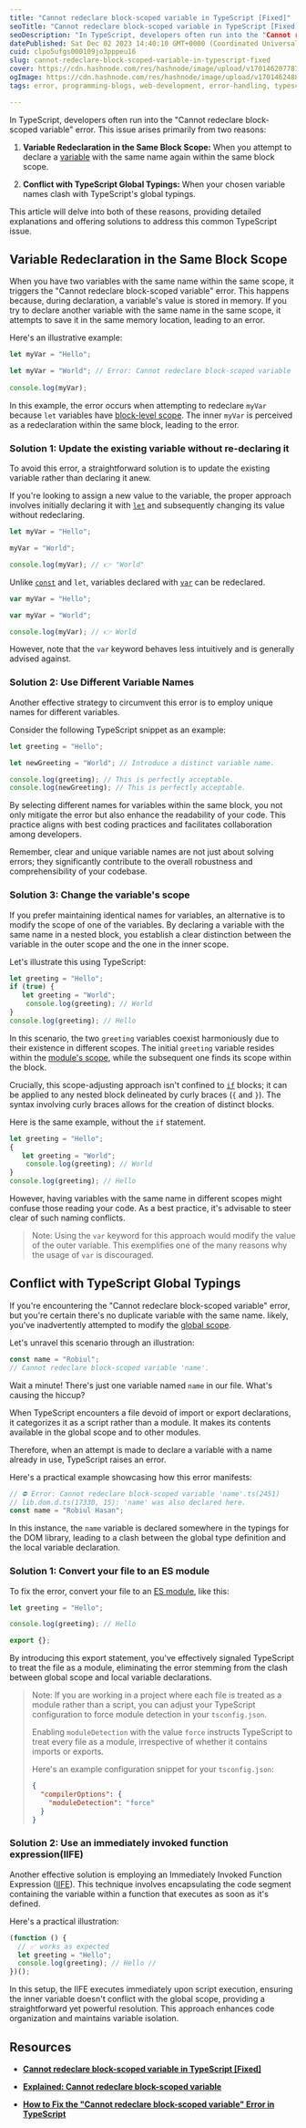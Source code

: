 ```yaml
---
title: "Cannot redeclare block-scoped variable in TypeScript [Fixed]"
seoTitle: "Cannot redeclare block-scoped variable in TypeScript [Fixed]"
seoDescription: "In TypeScript, developers often run into the "Cannot redeclare block-scoped variable" error. This arises for two reasons: 1. Variable Redeclaration in Same"
datePublished: Sat Dec 02 2023 14:40:10 GMT+0000 (Coordinated Universal Time)
cuid: clpo5ufgs000109jo3pppeu16
slug: cannot-redeclare-block-scoped-variable-in-typescript-fixed
cover: https://cdn.hashnode.com/res/hashnode/image/upload/v1701462077875/edc24eaf-2ef6-4ed3-b33f-ab15d254a02f.webp
ogImage: https://cdn.hashnode.com/res/hashnode/image/upload/v1701462488420/823f9de8-0c93-42fc-84bc-0de80795f4e7.webp
tags: error, programming-blogs, web-development, error-handling, typescript, frontend-development

---
```


In TypeScript, developers often run into the "Cannot redeclare block-scoped variable" error. This issue arises primarily from two reasons:

1. **Variable Redeclaration in the Same Block Scope:** When you attempt to declare a [variable](https://robiul.dev/javascript-variables-beginner-thinking) with the same name again within the same block scope.
    
2. **Conflict with TypeScript Global Typings:** When your chosen variable names clash with TypeScript's global typings.
    

This article will delve into both of these reasons, providing detailed explanations and offering solutions to address this common TypeScript issue.

## **Variable Redeclaration in the Same Block Scope**

When you have two variables with the same name within the same scope, it triggers the "Cannot redeclare block-scoped variable" error. This happens because, during declaration, a variable's value is stored in memory. If you try to declare another variable with the same name in the same scope, it attempts to save it in the same memory location, leading to an error.

Here's an illustrative example:

```typescript
let myVar = "Hello";  

let myVar = "World"; // Error: Cannot redeclare block-scoped variable 'myVar'.   
  
console.log(myVar);
```

In this example, the error occurs when attempting to redeclare `myVar` because `let` variables have [block-level scope](https://www.geeksforgeeks.org/javascript-es2015-block-scoping/). The inner `myVar` is perceived as a redeclaration within the same block, leading to the error.

### Solution 1: Update the existing variable without re-declaring it

To avoid this error, a straightforward solution is to update the existing variable rather than declaring it anew.

If you're looking to assign a new value to the variable, the proper approach involves initially declaring it with [`let`](https://www.w3schools.com/js/js_let.asp) and subsequently changing its value without redeclaring.

```typescript
let myVar = "Hello";  

myVar = "World"; 

console.log(myVar); // 👉️ "World"
```

Unlike [`const`](https://www.freecodecamp.org/news/var-let-and-const-whats-the-difference/) and `let`, variables declared with [`var`](https://developer.mozilla.org/en-US/docs/Web/JavaScript/Reference/Statements/var) can be redeclared.

```typescript
var myVar = "Hello";  

var myVar = "World";

console.log(myVar); // 👉️ World
```

However, note that the `var` keyword behaves less intuitively and is generally advised against.

### Solution 2: Use Different Variable Names

Another effective strategy to circumvent this error is to employ unique names for different variables.

Consider the following TypeScript snippet as an example:

```typescript
let greeting = "Hello";

let newGreeting = "World"; // Introduce a distinct variable name.

console.log(greeting); // This is perfectly acceptable.
console.log(newGreeting); // This is perfectly acceptable.
```

By selecting different names for variables within the same block, you not only mitigate the error but also enhance the readability of your code. This practice aligns with best coding practices and facilitates collaboration among developers.

Remember, clear and unique variable names are not just about solving errors; they significantly contribute to the overall robustness and comprehensibility of your codebase.

### Solution 3: Change the variable's scope

If you prefer maintaining identical names for variables, an alternative is to modify the scope of one of the variables. By declaring a variable with the same name in a nested block, you establish a clear distinction between the variable in the outer scope and the one in the inner scope.

Let's illustrate this using TypeScript:

```typescript
let greeting = "Hello";
if (true) {
   let greeting = "World";    
    console.log(greeting); // World 
}  
console.log(greeting); // Hello
```

In this scenario, the two `greeting` variables coexist harmoniously due to their existence in different scopes. The initial `greeting` variable resides within the [module's scope,](https://web.dev/articles/global-and-local-scope#:~:text=Variables%20with%20module%20scope%20are,needs%20to%20access%20the%20variable.) while the subsequent one finds its scope within the block.

Crucially, this scope-adjusting approach isn't confined to [`if`](https://www.w3schools.com/js/js_if_else.asp) blocks; it can be applied to any nested block delineated by curly braces (`{` and `}`). The syntax involving curly braces allows for the creation of distinct blocks.

Here is the same example, without the `if` statement.

```typescript
let greeting = "Hello";
{
   let greeting = "World";    
    console.log(greeting); // World 
}  
console.log(greeting); // Hello
```

However, having variables with the same name in different scopes might confuse those reading your code. As a best practice, it's advisable to steer clear of such naming conflicts.

> Note: Using the `var` keyword for this approach would modify the value of the outer variable. This exemplifies one of the many reasons why the usage of `var` is discouraged.

## **Conflict with TypeScript Global Typings**

If you're encountering the "Cannot redeclare block-scoped variable" error, but you're certain there's no duplicate variable with the same name. likely, you've inadvertently attempted to modify the [global scope](https://www.w3schools.com/js/js_scope.asp).

Let's unravel this scenario through an illustration:

```typescript
const name = "Robiul";
// Cannot redeclare block-scoped variable 'name'.
```

Wait a minute! There's just one variable named `name` in our file. What's causing the hiccup?

When TypeScript encounters a file devoid of import or export declarations, it categorizes it as a script rather than a module. It makes its contents available in the global scope and to other modules.

Therefore, when an attempt is made to declare a variable with a name already in use, TypeScript raises an error.

Here's a practical example showcasing how this error manifests:

```typescript
// ⛔️ Error: Cannot redeclare block-scoped variable 'name'.ts(2451)
// lib.dom.d.ts(17330, 15): 'name' was also declared here.
const name = "Robiul Hasan";
```

In this instance, the `name` variable is declared somewhere in the typings for the DOM library, leading to a clash between the global type definition and the local variable declaration.

### Solution 1: Convert your file to an ES module

To fix the error, convert your file to an [ES module](https://www.knowledgehut.com/blog/web-development/commonjs-vs-es-modules), like this:

```typescript
let greeting = "Hello";

console.log(greeting); // Hello

export {};
```

By introducing this export statement, you've effectively signaled TypeScript to treat the file as a module, eliminating the error stemming from the clash between global scope and local variable declarations.

> Note: If you are working in a project where each file is treated as a module rather than a script, you can adjust your TypeScript configuration to force module detection in your `tsconfig.json`.
> 
> Enabling `moduleDetection` with the value `force` instructs TypeScript to treat every file as a module, irrespective of whether it contains imports or exports.
> 
> Here's an example configuration snippet for your `tsconfig.json`:
> 
> ```json
> {
>   "compilerOptions": {
>     "moduleDetection": "force"
>   }
> }
> ```

### Solution 2: Use an immediately invoked function expression(IIFE)

Another effective solution is employing an Immediately Invoked Function Expression ([IIFE](https://developer.mozilla.org/en-US/docs/Glossary/IIFE)). This technique involves encapsulating the code segment containing the variable within a function that executes as soon as it's defined.

Here's a practical illustration:

```javascript
(function () {
  // ✅ works as expected
  let greeting = "Hello";
  console.log(greeting); // Hello //
})();
```

In this setup, the IIFE executes immediately upon script execution, ensuring the inner variable doesn't conflict with the global scope, providing a straightforward yet powerful resolution. This approach enhances code organization and maintains variable isolation.

## Resources

* [**Cannot redeclare block-scoped variable in TypeScript \[Fixed\]**](https://bobbyhadz.com/blog/typescript-cannot-redeclare-block-scoped-variable)
    
* [**Explained: Cannot redeclare block-scoped variable**](https://www.totaltypescript.com/cannot-redeclare-block-scoped-variable)
    
* [**How to Fix the "Cannot redeclare block-scoped variable" Error in TypeScript**](https://www.codingbeautydev.com/blog/typescript-cannot-redeclare-block-scoped-variable)